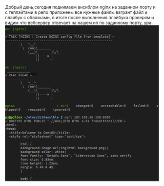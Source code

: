 Добрый день,сегодня поднимаем ансиблом nginx на заданном порту и с теплэйтами
в репо приложены все нужные файлы вагрант файл и плэйбук с обвязками, в итоге после выполнения плэйбука проверям и видим что вебсервер отвечает на нашем ип по заданному порту, ура.
![первый скриншот](/dz11scr1.png)
